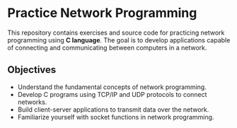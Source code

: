 # Practice Network Programming 

This repository contains exercises and source code for practicing network programming using **C language**. The goal is to develop applications capable of connecting and communicating between computers in a network.

## Objectives
- Understand the fundamental concepts of network programming.
- Develop C programs using TCP/IP and UDP protocols to connect networks.
- Build client-server applications to transmit data over the network.
- Familiarize yourself with socket functions in network programming.

